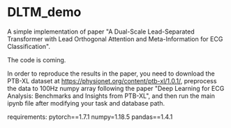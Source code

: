 # DLTM_demo
A simple implementation of paper "A Dual-Scale Lead-Separated Transformer with Lead Orthogonal Attention and Meta-Information for ECG Classification". 

The code is coming.

In order to reproduce the results in the paper, you need to download the PTB-XL dataset at https://physionet.org/content/ptb-xl/1.0.1/, preprocess the data to 100Hz numpy array following the paper "Deep Learning for ECG Analysis: Benchmarks and Insights from PTB-XL", and then run the main ipynb file after modifying your task and database path.

requirements:
pytorch==1.7.1
numpy=1.18.5
pandas==1.4.1
